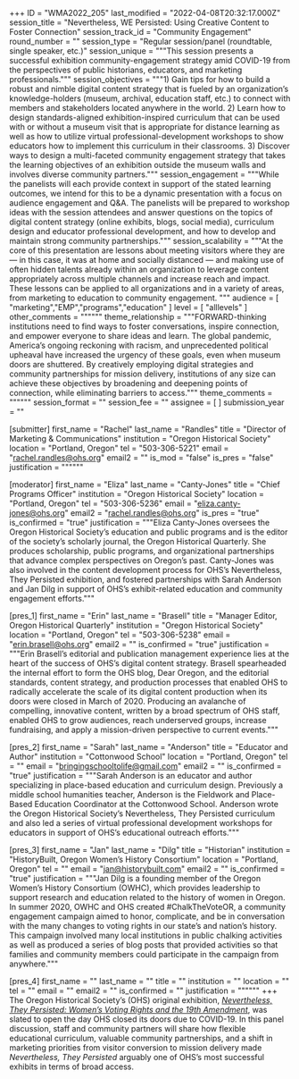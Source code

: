 +++
ID = "WMA2022_205"
last_modified = "2022-04-08T20:32:17.000Z"
session_title = "Nevertheless, WE Persisted: Using Creative Content to Foster Connection"
session_track_id = "Community Engagement"
round_number = ""
session_type = "Regular session/panel (roundtable, single speaker, etc.)"
session_unique = """This session presents a successful exhibition community-engagement strategy amid COVID-19 from the perspectives of public historians, educators, and marketing professionals."""
session_objectives = """1) Gain tips for how to build a robust and nimble digital content strategy that is fueled by an organization’s knowledge-holders (museum, archival, education staff, etc.) to connect with members and stakeholders located anywhere in the world.
2) Learn how to design standards-aligned exhibition-inspired curriculum that can be used with or without a museum visit that is appropriate for distance learning as well as how to utilize virtual professional-development workshops to show educators how to implement this curriculum in their classrooms.
3) Discover ways to design a multi-faceted community engagement strategy that takes the learning objectives of an exhibition outside the museum walls and involves diverse community partners."""
session_engagement = """While the panelists will each provide context in support of the stated learning outcomes, we intend for this to be a dynamic presentation with a focus on audience engagement and Q&A. The panelists will be prepared to workshop ideas with the session attendees and answer questions on the topics of digital content strategy (online exhibits, blogs, social media), curriculum design and educator professional development, and how to develop and maintain strong community partnerships."""
session_scalability = """At the core of this presentation are lessons about meeting visitors where they are — in this case, it was at home and socially distanced — and making use of often hidden talents already within an organization to leverage content appropriately across multiple channels and increase reach and impact. These lessons can be applied to all organizations and in a variety of areas, from marketing to education to community engagement.
"""
audience = [ "marketing","EMP","programs","education" ]
level = [ "alllevels" ]
other_comments = """"""
theme_relationship = """FORWARD-thinking institutions need to find ways to foster conversations, inspire connection, and empower everyone to share ideas and learn. The global pandemic, America’s ongoing reckoning with racism, and unprecedented political upheaval have increased the urgency of these goals, even when museum doors are shuttered. By creatively employing digital strategies and community partnerships for mission delivery, institutions of any size can achieve these objectives by broadening and deepening points of connection, while eliminating barriers to access."""
theme_comments = """"""
session_format = ""
session_fee = ""
assignee = [  ]
submission_year = ""

[submitter]
first_name = "Rachel"
last_name = "Randles"
title = "Director of Marketing & Communications"
institution = "Oregon Historical Society"
location = "Portland, Oregon"
tel = "503-306-5221"
email = "rachel.randles@ohs.org"
email2 = ""
is_mod = "false"
is_pres = "false"
justification = """"""

[moderator]
first_name = "Eliza"
last_name = "Canty-Jones"
title = "Chief Programs Officer"
institution = "Oregon Historical Society"
location = "Portland, Oregon"
tel = "503-306-5236"
email = "eliza.canty-jones@ohs.org"
email2 = "rachel.randles@ohs.org"
is_pres = "true"
is_confirmed = "true"
justification = """Eliza Canty-Jones oversees the Oregon Historical Society’s education and public programs and is the editor of the society’s scholarly journal, the Oregon Historical Quarterly. She produces scholarship, public programs, and organizational partnerships that advance complex perspectives on Oregon’s past. Canty-Jones was also involved in the content development process for OHS’s Nevertheless, They Persisted exhibition, and fostered partnerships with Sarah Anderson and Jan Dilg in support of OHS’s exhibit-related education and community engagement efforts."""

[pres_1]
first_name = "Erin"
last_name = "Brasell"
title = "Manager Editor, Oregon Historical Quarterly"
institution = "Oregon Historical Society"
location = "Portland, Oregon"
tel = "503-306-5238"
email = "erin.brasell@ohs.org"
email2 = ""
is_confirmed = "true"
justification = """Erin Brasell’s editorial and publication management experience lies at the heart of the success of OHS’s digital content strategy. Brasell spearheaded the internal effort to form the OHS blog, Dear Oregon, and the editorial standards, content strategy, and production processes that enabled OHS to radically accelerate the scale of its digital content production when its doors were closed in March of 2020. Producing an avalanche of compelling, innovative content, written by a broad spectrum of OHS staff, enabled OHS to grow audiences, reach underserved groups, increase fundraising, and apply a mission-driven perspective to current events."""

[pres_2]
first_name = "Sarah"
last_name = "Anderson"
title = "Educator and Author"
institution = "Cottonwood School"
location = "Portland, Oregon"
tel = ""
email = "bringingschooltolife@gmail.com"
email2 = ""
is_confirmed = "true"
justification = """Sarah Anderson is an educator and author specializing in place-based education and curriculum design. Previously a middle school humanities teacher, Anderson is the Fieldwork and Place-Based Education Coordinator at the Cottonwood School. Anderson wrote the Oregon Historical Society’s Nevertheless, They Persisted curriculum and also led a series of virtual professional development workshops for educators in support of OHS’s educational outreach efforts."""

[pres_3]
first_name = "Jan"
last_name = "Dilg"
title = "Historian"
institution = "HistoryBuilt, Oregon Women’s History Consortium"
location = "Portland, Oregon"
tel = ""
email = "jan@historybuilt.com"
email2 = ""
is_confirmed = "true"
justification = """Jan Dilg is a founding member of the Oregon Women’s History Consortium (OWHC), which provides leadership to support research and education related to the history of women in Oregon. In summer 2020, OWHC and OHS created #ChalkTheVoteOR, a community engagement campaign aimed to honor, complicate, and be in conversation with the many changes to voting rights in our state’s and nation’s history. This campaign involved many local institutions in public chalking activities as well as produced a series of blog posts that provided activities so that families and community members could participate in the campaign from anywhere."""

[pres_4]
first_name = ""
last_name = ""
title = ""
institution = ""
location = ""
tel = ""
email = ""
email2 = ""
is_confirmed = ""
justification = """"""
+++
The Oregon Historical Society’s (OHS) original exhibition, _[Nevertheless, They Persisted: Women’s Voting Rights and the 19th Amendment](https://www.ohs.org/museum/exhibits/nevertheless-they-persisted.cfm)_, was slated to open the day OHS closed its doors due to COVID-19. In this panel discussion, staff and community partners will share how flexible educational curriculum, valuable community partnerships, and a shift in marketing priorities from visitor conversion to mission delivery made _Nevertheless, They Persisted_ arguably one of OHS’s most successful exhibits in terms of broad access. 
